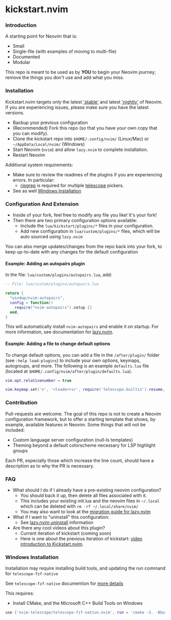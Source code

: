 # kickstart.nvim

### Introduction

A starting point for Neovim that is:

* Small
* Single-file (with examples of moving to multi-file)
* Documented
* Modular

This repo is meant to be used as by **YOU** to begin your Neovim journey; remove the things you don't use and add what you miss.

### Installation

Kickstart.nvim targets *only* the latest ['stable'](https://github.com/neovim/neovim/releases/tag/stable) and latest ['nightly'](https://github.com/neovim/neovim/releases/tag/nightly) of Neovim. If you are experiencing issues, please make sure you have the latest versions.

* Backup your previous configuration
* (Recommended) Fork this repo (so that you have your own copy that you can modify).
* Clone the kickstart repo into `$HOME/.config/nvim/` (Linux/Mac) or `~/AppData/Local/nvim/` (Windows)
* Start Neovim (`nvim`) and allow `lazy.nvim` to complete installation.
* Restart Neovim

Additional system requirements:
- Make sure to review the readmes of the plugins if you are experiencing errors. In particular:
  - [ripgrep](https://github.com/BurntSushi/ripgrep#installation) is required for multiple [telescope](https://github.com/nvim-telescope/telescope.nvim#suggested-dependencies) pickers.
- See as well [Windows Installation](#Windows-Installation)

### Configuration And Extension

* Inside of your fork, feel free to modify any file you like! It's your fork!
* Then there are two primary configuration options available:
  * Include the `lua/kickstart/plugins/*` files in your configuration.
  * Add new configuration in `lua/custom/plugins/*` files, which will be auto sourced using `lazy.nvim`

You can also merge updates/changes from the repo back into your fork, to keep up-to-date with any changes for the default configuration

#### Example: Adding an autopairs plugin

In the file: `lua/custom/plugins/autopairs.lua`, add:

```lua
-- File: lua/custom/plugins/autopairs.lua

return {
  "windwp/nvim-autopairs",
  config = function()
    require("nvim-autopairs").setup {}
  end,
}
```

This will automatically install `nvim-autopairs` and enable it on startup. For more information, see documentation for [lazy.nvim](https://github.com/folke/lazy.nvim).

#### Example: Adding a file to change default options

To change default options, you can add a file in the `/after/plugin/` folder (see `:help load-plugins`) to include your own options, keymaps, autogroups, and more. The following is an example `defaults.lua` file (located at `$HOME/.config/nvim/after/plugin/defaults.lua`).

```lua
vim.opt.relativenumber = true

vim.keymap.set('n', '<leader>sr', require('telescope.builtin').resume, { desc = '[S]earch [R]esume' })
```

### Contribution

Pull-requests are welcome. The goal of this repo is not to create a Neovim configuration framework, but to offer a starting template that shows, by example, available features in Neovim. Some things that will not be included:

* Custom language server configuration (null-ls templates)
* Theming beyond a default colorscheme necessary for LSP highlight groups

Each PR, especially those which increase the line count, should have a description as to why the PR is necessary.

### FAQ

* What should I do if I already have a pre-existing neovim configuration?
  * You should back it up, then delete all files associated with it.
  * This includes your existing init.lua and the neovim files in `~/.local` which can be deleted with `rm -rf ~/.local/share/nvim/`
  * You may also want to look at the [migration guide for lazy.nvim](https://github.com/folke/lazy.nvim#-migration-guide)
* What if I want to "uninstall" this configuration:
  * See [lazy.nvim uninstall](https://github.com/folke/lazy.nvim#-uninstalling) information
* Are there any cool videos about this plugin?
  * Current iteration of kickstart (coming soon)
  * Here is one about the previous iteration of kickstart: [video introduction to Kickstart.nvim](https://youtu.be/stqUbv-5u2s).

### Windows Installation

Installation may require installing build tools, and updating the run command for `telescope-fzf-native`

See `telescope-fzf-native` documention for [more details](https://github.com/nvim-telescope/telescope-fzf-native.nvim#installation)

This requires:

- Install CMake, and the Microsoft C++ Build Tools on Windows

```lua
use {'nvim-telescope/telescope-fzf-native.nvim', run = 'cmake -S. -Bbuild -DCMAKE_BUILD_TYPE=Release && cmake --build build --config Release && cmake --install build --prefix build' }
```

